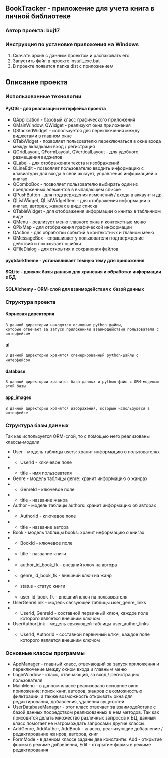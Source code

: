 ## BookTracker - приложение для учета книга в личной библиотеке

### Автор проекта: buj17

### Инструкция по установке приложения на Windows
1. Скачать архив с данным проектом и распаковать его
2. Запустить файл в проекте install_exe.bat
3. В проекте появится папка dist с приложением

## Описание проекта
### Использованные технологии
#### PyQt6 - для реализации интерфейса проекта
* QApplication - базовый класс графического приложения
* QMainWindow, QWidget - реализуют окна приложения
* QStackedWidget - используется для переключения между виджетами в главном окне
* QTabWidget - позволяет пользователю переключаться в окне входа между вкладками вход / регистрация
* QGridLayout, QFormLayout, QVerticalLayout - для удобного размещения виджетов
* QLabel - для отображения текста и изображений
* QLineEdit - позволяет пользователю вводить информацию с клавиатуры для входа в свой аккаунт, управления информацией о книгах
* QComboBox - позволяет пользователю выбирать один из предложенных элементов в выпадающем списке
* QPushButton - для подтверждения изменений / входа в аккаунт и др.
* QListWidget, QListWidgetItem - для отображения информации о книгах, авторах, жанрах в виде списка
* QTableWidget - для отображения информации о книгах в табличном виде
* QMenu - реализует меню главного окна и контекстные меню
* QPixMap - для отображения графической информации
* QAction - для обработки событий в контекстных и главном меню
* QMessageBox - спрашивает у пользователя подтверждение действий и показывает ошибки
* QFileDialog - для открытия и сохранения файлов

#### pyqtdarktheme - устанавливает темную тему для приложения

#### SQLite - движок базы данных для хранения и обработки информации в БД

#### SQLAlchemy - ORM-слой для взаимодействия с базой данных

### Структура проекта

#### Корневая директория
    В данной директории находятся основные python файлы,
    которые отвечают за запуск приложенияи взаимодействия пользователя с интерфейсом

#### ui
    В данной директории хранятся сгенерированный python-файлы с интерфейсом

#### database
    В данной директории хранится база данных и python-файл с ORM-моделью этой базы

#### app_images
    В данной директории хранятся изображения, которые используются в интерфейсе

### Структура базы данных
Так как используется ORM-слой, то с помощью него реализованы классы-модели
* User - модель таблицы users: хранит информацию о пользователях
* * UserId - ключевое поле
* * title - имя пользователя
* Genre - модель таблицы genre: хранит информацию о жанрах
* * GenreId - ключевое поле
* * title - название жанра
* Author - модель таблицы authors: хранит информацию об авторах
* * AuthorId - ключевое поле
* * title - название автора
* Book - модель таблицы books: хранит информацию о книгах
* * BookId - ключевое поле
* * title - название книги
* * author_id_book_fk - внешний ключ на автора
* * genre_id_book_fk - внешний ключ на жанр
* * status - статус книги
* * user_id_book_fk - внешний ключ на пользователя
* UserGenreLink - модель связующей таблицы user_genre_links
* * UserId, GenreId - составной первичный ключ, каждое поле которого является внешним ключом
* UserAuthorLink - модель связующей таблицы user_author_links
* * UserId, AuthorId - составной первичный ключ, каждое поле которого является внешним ключом

### Основные классы программы
* AppManager - главный класс, отвечающий за запуск приложения и переключение между окном входа и главным меню
* LoginWindow - класс, отвечающий, за вход / регистрацию пользователя
* MainMenu - в данном классе реализовано основное окно приложение: поиск книг, авторов, жанров с возможностью фильтрации, а также возможность открывать окна для редактирования, добавления, удаления сущностей
* UserDatabaseManager - этот класс отвечает за взаимодействие с базой данных посредством реализованных в нем методов. Так как приходится делать множество различных запросов к БД, данный класс помогает не нагромождать запросами другие классы.
* AddGenre, AddAuthor, AddBook - классы, реализующие добавление / редактирование жанров, авторов, книг
* FormMode - в данном классе заданы две константы: Add - открытие формы в режиме добавления, Edit - открытие формы в режиме редактирования